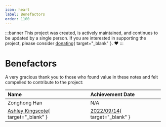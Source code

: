 ```yaml
---
icon: heart
label: Benefactors
order: 1100
---
```


:::banner
This project was created, is actively maintained, and continues to be updated by a single person. If you are interested in supporting the project, please consider [donating](https://square.link/u/AGKBttkH){ target="_blank" }. ❤️
:::

# Benefactors

A very gracious thank you to those who found value in these notes and felt compelled to contribute to the project:

Name | Achievement Date
:--- | :---
Zonghong Han | N/A
[Ashley Kingscote](https://www.linkedin.com/in/ashley-kingscote-87581094){ target="_blank" } | [2022/09/14](https://www.credly.com/badges/1b7e92f3-0841-4335-bfc2-5d92b19d2197){ target="_blank" }